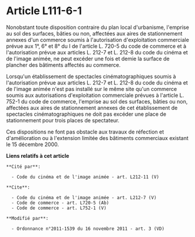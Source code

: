 # Article L111-6-1

Nonobstant toute disposition contraire du plan local d'urbanisme, l'emprise au sol des surfaces, bâties ou non, affectées aux
aires de stationnement annexes d'un commerce soumis à l'autorisation d'exploitation commerciale prévue aux 1°, 6° et 8° du I
de l'article L. 720-5 du code de commerce et à l'autorisation prévue aux articles L. 212-7 et L. 212-8 du code du cinéma et
de l'image animée, ne peut excéder une fois et demie la surface de plancher des bâtiments affectés au commerce. 

Lorsqu'un établissement de spectacles cinématographiques soumis à l'autorisation prévue aux articles L. 212-7 et L. 212-8 du
code du cinéma et de l'image animée n'est pas installé sur le même site qu'un commerce soumis aux autorisations
d'exploitation commerciale prévues à l'article L. 752-1 du code de commerce, l'emprise au sol des surfaces, bâties ou non,
affectées aux aires de stationnement annexes de cet établissement de spectacles cinématographiques ne doit pas excéder une
place de stationnement pour trois places de spectateur. 

Ces dispositions ne font pas obstacle aux travaux de réfection et d'amélioration ou à l'extension limitée des bâtiments
commerciaux existant le 15 décembre 2000.

**Liens relatifs à cet article**

	**Cité par**:

	  - Code du cinéma et de l'image animée - art. L212-11 (V)

	**Cite**:

	  - Code du cinéma et de l'image animée - art. L212-7 (V)
	  - Code de commerce - art. L720-5 (Ab)
	  - Code de commerce - art. L752-1 (V)

	**Modifié par**:

	  - Ordonnance n°2011-1539 du 16 novembre 2011 - art. 3 (VD)

